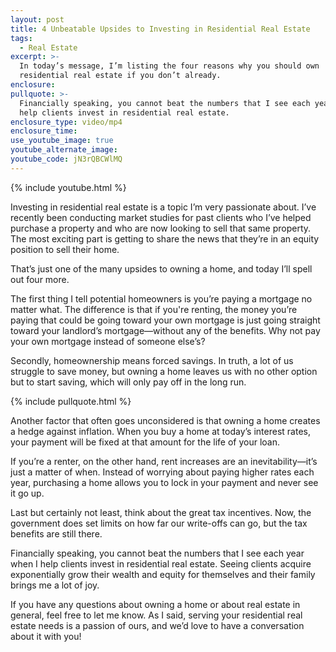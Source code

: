 ```yaml
---
layout: post
title: 4 Unbeatable Upsides to Investing in Residential Real Estate
tags:
  - Real Estate
excerpt: >-
  In today’s message, I’m listing the four reasons why you should own
  residential real estate if you don’t already.
enclosure:
pullquote: >-
  Financially speaking, you cannot beat the numbers that I see each year when I
  help clients invest in residential real estate.
enclosure_type: video/mp4
enclosure_time:
use_youtube_image: true
youtube_alternate_image:
youtube_code: jN3rQBCWlMQ
---
```


{% include youtube.html %}

Investing in residential real estate is a topic I’m very passionate about. I’ve recently been conducting market studies for past clients who I’ve helped purchase a property and who are now looking to sell that same property. The most exciting part is getting to share the news that they’re in an equity position to sell their home.&nbsp;

That’s just one of the many upsides to owning a home, and today I’ll spell out four more.&nbsp;

The first thing I tell potential homeowners is you’re paying a mortgage no matter what. The difference is that if you're renting, the money you’re paying that could be going toward your own mortgage is just going straight toward your landlord’s mortgage—without any of the benefits. Why not pay your own mortgage instead of someone else’s?

Secondly, homeownership means forced savings. In truth, a lot of us struggle to save money, but owning a home leaves us with no other option but to start saving, which will only pay off in the long run.&nbsp;

{% include pullquote.html %}

Another factor that often goes unconsidered is that owning a home creates a hedge against inflation. When you buy a home at today’s interest rates, your payment will be fixed at that amount for the life of your loan.&nbsp;

If you’re a renter, on the other hand, rent increases are an inevitability—it’s just a matter of when. Instead of worrying about paying higher rates each year, purchasing a home allows you to lock in your payment and never see it go up.&nbsp;

Last but certainly not least, think about the great tax incentives. Now, the government does set limits on how far our write-offs can go, but the tax benefits are still there. &nbsp;

Financially speaking, you cannot beat the numbers that I see each year when I help clients invest in residential real estate. Seeing clients acquire exponentially grow their wealth and equity for themselves and their family brings me a lot of joy. &nbsp; &nbsp;

If you have any questions about owning a home or about real estate in general, feel free to let me know. As I said, serving your residential real estate needs is a passion of ours, and we’d love to have a conversation about it with you\!&nbsp;<br>&nbsp;
